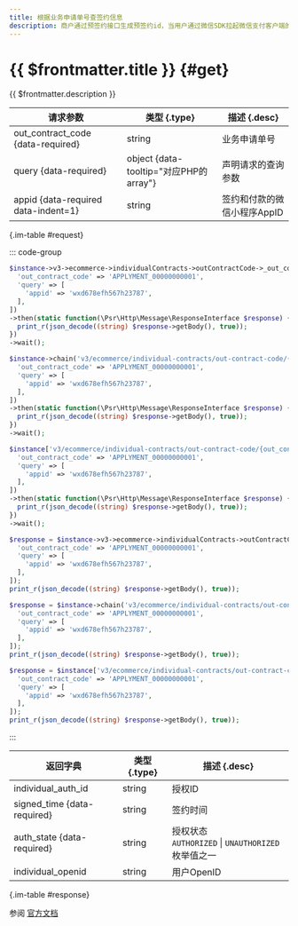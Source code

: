 ```yaml
---
title: 根据业务申请单号查签约信息
description: 商户通过预签约接口生成预签约id，当用户通过微信SDK拉起微信支付客户端的签约页面并完成签约后，可以通过预签约id查询到对应的签约信息和用户openid
---
```


# {{ $frontmatter.title }} {#get}

{{ $frontmatter.description }}

| 请求参数 | 类型 {.type} | 描述 {.desc}
| --- | --- | ---
| out_contract_code {data-required} | string | 业务申请单号
| query {data-required} | object {data-tooltip="对应PHP的array"} | 声明请求的查询参数
| appid {data-required data-indent=1} | string | 签约和付款的微信小程序AppID

{.im-table #request}

::: code-group

```php [异步纯链式]
$instance->v3->ecommerce->individualContracts->outContractCode->_out_contract_code_->getAsync([
  'out_contract_code' => 'APPLYMENT_00000000001',
  'query' => [
    'appid' => 'wxd678efh567h23787',
  ],
])
->then(static function(\Psr\Http\Message\ResponseInterface $response) {
  print_r(json_decode((string) $response->getBody(), true));
})
->wait();
```

```php [异步声明式]
$instance->chain('v3/ecommerce/individual-contracts/out-contract-code/{out_contract_code}')->getAsync([
  'out_contract_code' => 'APPLYMENT_00000000001',
  'query' => [
    'appid' => 'wxd678efh567h23787',
  ],
])
->then(static function(\Psr\Http\Message\ResponseInterface $response) {
  print_r(json_decode((string) $response->getBody(), true));
})
->wait();
```

```php [异步属性式]
$instance['v3/ecommerce/individual-contracts/out-contract-code/{out_contract_code}']->getAsync([
  'out_contract_code' => 'APPLYMENT_00000000001',
  'query' => [
    'appid' => 'wxd678efh567h23787',
  ],
])
->then(static function(\Psr\Http\Message\ResponseInterface $response) {
  print_r(json_decode((string) $response->getBody(), true));
})
->wait();
```

```php [同步纯链式]
$response = $instance->v3->ecommerce->individualContracts->outContractCode->_out_contract_code_->get([
  'out_contract_code' => 'APPLYMENT_00000000001',
  'query' => [
    'appid' => 'wxd678efh567h23787',
  ],
]);
print_r(json_decode((string) $response->getBody(), true));
```

```php [同步声明式]
$response = $instance->chain('v3/ecommerce/individual-contracts/out-contract-code/{out_contract_code}')->get([
  'out_contract_code' => 'APPLYMENT_00000000001',
  'query' => [
    'appid' => 'wxd678efh567h23787',
  ],
]);
print_r(json_decode((string) $response->getBody(), true));
```

```php [同步属性式]
$response = $instance['v3/ecommerce/individual-contracts/out-contract-code/{out_contract_code}']->get([
  'out_contract_code' => 'APPLYMENT_00000000001',
  'query' => [
    'appid' => 'wxd678efh567h23787',
  ],
]);
print_r(json_decode((string) $response->getBody(), true));
```

:::

| 返回字典 | 类型 {.type} | 描述 {.desc}
| --- | --- | ---
| individual_auth_id | string | 授权ID
| signed_time {data-required} | string | 签约时间
| auth_state {data-required} | string | 授权状态<br/>`AUTHORIZED` \| `UNAUTHORIZED` 枚举值之一
| individual_openid | string | 用户OpenID

{.im-table #response}

参阅 [官方文档](https://pay.weixin.qq.com/doc/v3/partner/4015851492)

